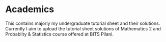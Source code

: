 # Academics
This contains majorly my undergraduate tutorial sheet and their solutions. Currently I aim to upload the tutorial sheet solutions of Mathematics 2 and Probablity & Statistics course offered at BITS Pilani.
